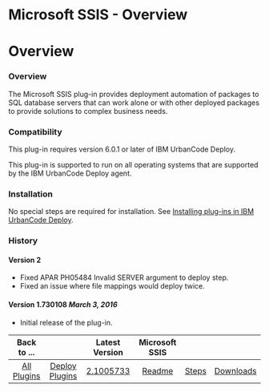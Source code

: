
Microsoft SSIS - Overview
=========================

# Overview



### Overview




 


The Microsoft SSIS plug-in provides deployment automation of packages to SQL database servers that
 can work alone or with other deployed packages to provide solutions to complex business needs.


### Compatibility



This plug-in requires version 6.0.1 or later of IBM UrbanCode Deploy.


This plug-in is supported to run on all 
operating systems that are supported by the IBM UrbanCode Deploy agent.


### Installation


No special steps are 
required for installation. See [Installing plug-ins in IBM UrbanCode 
Deploy](https://www.urbancode.com/resource/installing-plug-ins-in-urbancode-products/ "Installing plug-ins in UrbanCode 
Deploy").


### History


#### Version 2


* Fixed APAR PH05484 Invalid SERVER argument to deploy step.
* Fixed an issue
 where file mappings would deploy twice.


#### Version 1.730108 *March 3, 2016*


* Initial release of the plug-in.


|Back to ...||Latest Version|Microsoft SSIS |||
| :---: | :---: | :---: | :---: | :---: | :---: |
|[All Plugins](../../index.md)|[Deploy Plugins](../README.md)|[2.1005733](https://raw.githubusercontent.com/UrbanCode/IBM-UCD-PLUGINS/main/files/MicrosoftSSIS/MicrosoftSSIS-2.1005733.zip)|[Readme](README.md)|[Steps](steps.md)|[Downloads](downloads.md)|
